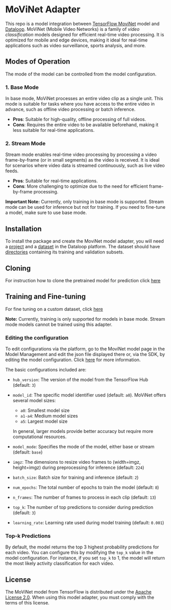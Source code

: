 # MoViNet Adapter

This repo is a model integration
between [TensorFlow MoviNet](https://www.tensorflow.org/hub/tutorials/movinet) model
and [Dataloop](https://dataloop.ai/).
MoViNet (Mobile Video Networks) is a family of *video classification* models designed for efficient real-time video
processing. It is optimized for mobile and edge devices, making it ideal for real-time applications such as video
surveillance, sports analysis, and more.


## Modes of Operation

The mode of the model can be controlled from the model configuration.

### 1. **Base Mode**

In base mode, MoViNet processes an entire video clip as a single unit. This mode is suitable for tasks where you have
access to the entire video in advance, such as offline video processing or batch inference.

- **Pros**: Suitable for high-quality, offline processing of full videos.
- **Cons**: Requires the entire video to be available beforehand, making it less suitable for real-time applications.

### 2. **Stream Mode**

Stream mode enables real-time video processing by processing a video frame-by-frame (or in small segments) as the video
is received. It is ideal for scenarios where video data is streamed continuously, such as live video feeds.

- **Pros**: Suitable for real-time applications.
- **Cons**: More challenging to optimize due to the need for efficient frame-by-frame processing.

**Important Note:** Currently, only training in base mode is supported. Stream mode can be used for inference but not for training. If you need to fine-tune a model, make sure to use base mode.

## Installation

To install the package and create the MoviNet model adapter, you will need
a [project](https://developers.dataloop.ai/tutorials/getting_started/sdk_overview/chapter/#to-create-a-new-project) and
a [dataset](https://developers.dataloop.ai/tutorials/data_management/manage_datasets/chapter/#create-dataset) in the
Dataloop platform. The dataset should
have [directories](https://developers.dataloop.ai/tutorials/data_management/manage_datasets/chapter/#create-directory)
containing its training and validation subsets.

## Cloning

For instruction how to clone the pretrained model for prediction
click [here](https://developers.dataloop.ai/tutorials/model_management/ai_library/chapter/#predicting)

## Training and Fine-tuning

For fine tuning on a custom dataset,
click [here](https://developers.dataloop.ai/tutorials/model_management/ai_library/chapter/#finetune-on-a-custom-dataset)

**Note:** Currently, training is only supported for models in base mode. Stream mode models cannot be trained using this adapter.

### Editing the configuration

To edit configurations via the platform, go to the MoviNet model page in the Model Management and edit the json
file displayed there or, via the SDK, by editing the model configuration.
Click [here](https://developers.dataloop.ai/tutorials/model_management/ai_library/chapter/#model-configuration) for more
information.

The basic configurations included are:

* ```hub_version```: The version of the model from the TensorFlow Hub (default: ```3```)
* ```model_id```: The specific model identifier used (default: ```a0```). MoViNet offers several model sizes:
  * ```a0```: Smallest model size
  * ```a1-a4```: Medium model sizes
  * ```a5```: Largest model size
  
  In general, larger models provide better accuracy but require more computational resources.
* ```model_mode```: Specifies the mode of the model, either base or stream (default: ```base```)
* ```imgz```: The dimensions to resize video frames to (width=imgz, height=imgz) during preprocessing for inference (default: ```224```)
* ```batch_size```: Batch size for training and inference (default: ```2```)
* ```num_epochs```: The total number of epochs to train the model (default: ```8```)
* ```n_frames```: The number of frames to process in each clip (default: ```13```)
* ```top_k```: The number of top predictions to consider during prediction (default: ```3```)
* ```learning_rate```: Learning rate used during model training (default: ```0.001```)

### Top-k Predictions
By default, the model returns the top 3 highest probability predictions for each video. You can configure this by modifying the `top_k` value in the model configuration. For instance, if you set `top_k` to 1, the model will return the most likely activity classification for each video.

## License

The MoViNet model from TensorFlow is distributed under the [Apache License 2.0](https://www.apache.org/licenses/LICENSE-2.0). When using this model adapter, you must comply with the terms of this license.




